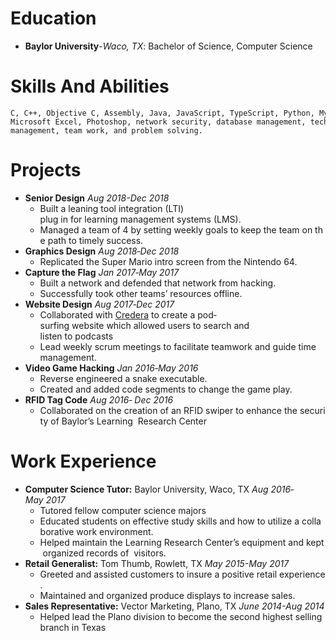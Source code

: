 # **Education**

- **Baylor University**-*Waco, TX*: Bachelor of Science, Computer Science

# **Skills And Abilities**

    C, C++, Objective C, Assembly, Java, JavaScript, TypeScript, Python, MySQL, Bash, Docker, OpenGL,  Microsoft Excel, Photoshop, network security, database management, technical writing, and time  management, team work, and problem solving.

# **Projects**

- **Senior Design** *Aug 2018-Dec 2018*
  - Built a leaning tool integration (LTI) plug in for learning management systems (LMS).  
  - Managed a team of 4 by setting weekly goals to keep the team on the path to timely success. 
- **Graphics Design** *Aug 2018‐Dec 2018*
  - Replicated the Super Mario intro screen from the Nintendo 64.  
- **Capture the Flag** *Jan 2017‐May 2017*
  - Built a network and defended that network from hacking.
  - Successfully took other teams’ resources offline.
- **Website Design** *Aug 2017‐Dec 2017*
  - Collaborated with [Credera](https://www.credera.com/) to create a pod‐surfing website which allowed users to search and  listen to podcasts
  - Lead weekly scrum meetings to facilitate teamwork and guide time management.
- **Video Game Hacking** *Jan 2016‐May 2016*
  - Reverse engineered a snake executable.
  - Created and added code segments to change the game play.
- **RFID Tag Code** *Aug 2016‐ Dec 2016*
  - Collaborated on the creation of an RFID swiper to enhance the security of Baylor’s Learning  Research Center

# **Work Experience**

- **Computer Science Tutor:** Baylor University, Waco, TX *Aug 2016‐May 2017*
  - Tutored fellow computer science majors
  - Educated students on effective study skills and how to utilize a collaborative work environment.
  - Helped maintain the Learning Research Center’s equipment and kept organized records of  visitors.
- **Retail Generalist:** Tom Thumb, Rowlett, TX *May 2015-May 2017*
  - Greeted and assisted customers to insure a positive retail experience.
  - Maintained and organized produce displays to increase sales.
- **Sales Representative:** Vector Marketing, Plano, TX *June 2014-Aug 2014*
  - Helped lead the Plano division to become the second highest selling branch in Texas